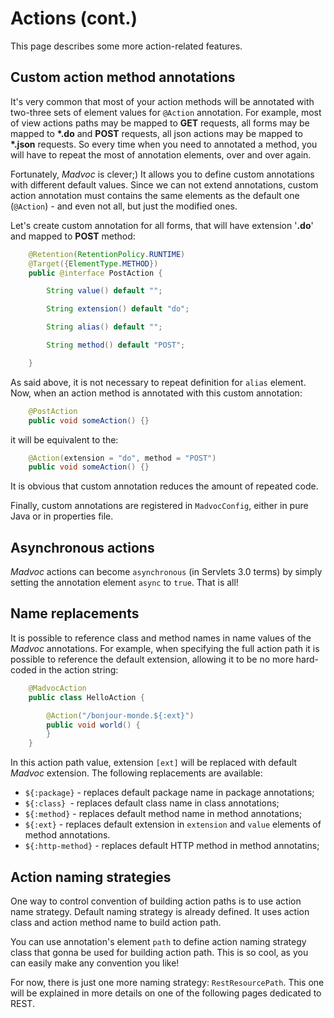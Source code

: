 # Actions (cont.)

This page describes some more action-related features.

## Custom action method annotations

It's very common that most of your action methods will be annotated
with two-three sets of element values for `@Action` annotation. For
example, most of view actions paths may be mapped to **GET** requests,
all forms may be mapped to **\*.do** and **POST** requests, all json
actions may be mapped to **\*.json** requests. So every time when you
need to annotated a method, you will have to repeat the most of
annotation elements, over and over again.

Fortunately, *Madvoc* is clever;) It allows you to define custom
annotations with different default values. Since we can not extend
annotations, custom action annotation must contains the same elements as
the default one (`@Action`) - and even not all, but just the modified
ones.

Let's create custom annotation for all forms, that will have extension
'**.do**' and mapped to **POST** method:

~~~~~ java
    @Retention(RetentionPolicy.RUNTIME)
    @Target({ElementType.METHOD})
    public @interface PostAction {

    	String value() default "";

    	String extension() default "do";

    	String alias() default "";

    	String method() default "POST";

    }
~~~~~

As said above, it is not necessary to repeat definition for `alias`
element. Now, when an action method is annotated with this custom
annotation:

~~~~~ java
    @PostAction
    public void someAction() {}
~~~~~

it will be equivalent to the:

~~~~~ java
    @Action(extension = "do", method = "POST")
    public void someAction() {}
~~~~~

It is obvious that custom annotation reduces the amount of repeated
code.

Finally, custom annotations are registered in `MadvocConfig`, either in
pure Java or in properties file.

## Asynchronous actions

*Madvoc* actions can become `asynchronous` (in Servlets 3.0 terms)
by simply setting the annotation element `async` to `true`.
That is all!

## Name replacements

It is possible to reference class and method names in name values of the
*Madvoc* annotations. For example, when specifying the full action path
it is possible to reference the default extension, allowing it to be no
more hard-coded in the action string:

~~~~~ java
    @MadvocAction
    public class HelloAction {

    	@Action("/bonjour-monde.${:ext}")
    	public void world() {
    	}
    }
~~~~~

In this action path value, extension `[ext]` will be replaced with
default *Madvoc* extension. The following replacements are available:

* `${:package}` - replaces default package name in package annotations;
* `${:class} `- replaces default class name in class annotations;
* `${:method}` - replaces default method name in method annotations;
* `${:ext}` - replaces default extension in `extension` and `value`
  elements of method annotations.
* `${:http-method}` - replaces default HTTP method in method annotatins;

## Action naming strategies

One way to control convention of building action paths is to use
action name strategy. Default naming strategy is already defined.
It uses action class and action method name to build action path.

You can use annotation's element `path` to define action naming
strategy class that gonna be used for building action path.
This is so cool, as you can easily make any convention you like!

For now, there is just one more naming strategy: `RestResourcePath`.
This one will be explained in more details on one of the following
pages dedicated to REST.
